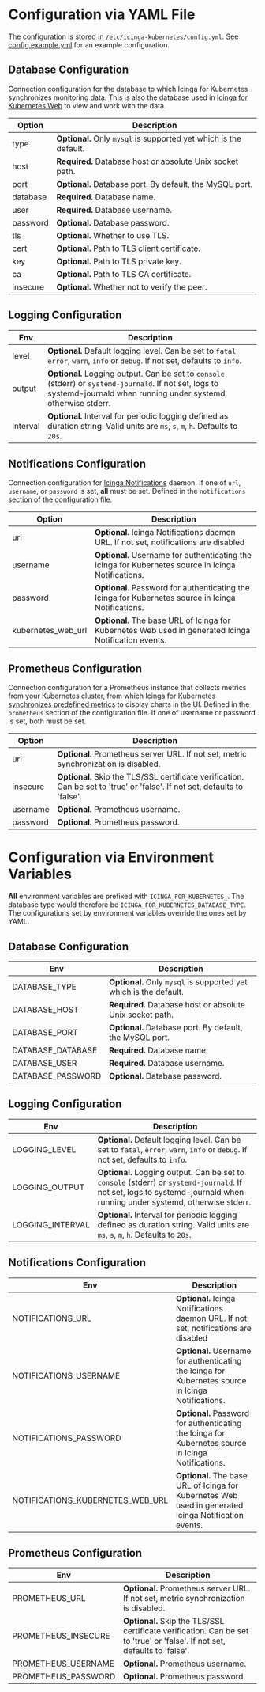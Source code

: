 # Configuration via YAML File

The configuration is stored in `/etc/icinga-kubernetes/config.yml`.
See [config.example.yml](../config.example.yml) for an example configuration.

## Database Configuration

Connection configuration for the database to which Icinga for Kubernetes synchronizes monitoring data.
This is also the database used in
[Icinga for Kubernetes Web](https://icinga.com/docs/icinga-kubernetes-web) to view and work with the data.

| Option   | Description                                                       |
|----------|-------------------------------------------------------------------|
| type     | **Optional.** Only `mysql` is supported yet which is the default. |
| host     | **Required.** Database host or absolute Unix socket path.         |
| port     | **Optional.** Database port. By default, the MySQL port.          |
| database | **Required.** Database name.                                      |
| user     | **Required.** Database username.                                  |
| password | **Optional.** Database password.                                  |
| tls      | **Optional.** Whether to use TLS.                                 |
| cert     | **Optional.** Path to TLS client certificate.                     |
| key      | **Optional.** Path to TLS private key.                            |
| ca       | **Optional.** Path to TLS CA certificate.                         |
| insecure | **Optional.** Whether not to verify the peer.                     |

## Logging Configuration

| Env      | Description                                                                                                                                                              |
|----------|--------------------------------------------------------------------------------------------------------------------------------------------------------------------------|
| level    | **Optional.** Default logging level. Can be set to `fatal`, `error`, `warn`, `info` or `debug`. If not set, defaults to `info`.                                          |
| output   | **Optional.** Logging output. Can be set to `console` (stderr) or `systemd-journald`. If not set, logs to systemd-journald when running under systemd, otherwise stderr. |
| interval | **Optional.** Interval for periodic logging defined as duration string. Valid units are `ms`, `s`, `m`, `h`. Defaults to `20s`.                                          |

## Notifications Configuration

Connection configuration for [Icinga Notifications](https://github.com/icinga/icinga-notifications) daemon.
If one of `url`, `username`, or `password` is set, **all** must be set.
Defined in the `notifications` section of the configuration file.

| Option             | Description                                                                                           |
|--------------------|-------------------------------------------------------------------------------------------------------|
| url                | **Optional.** Icinga Notifications daemon URL. If not set, notifications are disabled                 | 
| username           | **Optional.** Username for authenticating the Icinga for Kubernetes source in Icinga Notifications.   |
| password           | **Optional.** Password for authenticating the Icinga for Kubernetes source in Icinga Notifications.   |
| kubernetes_web_url | **Optional.** The base URL of Icinga for Kubernetes Web used in generated Icinga Notification events. |

## Prometheus Configuration

Connection configuration for a Prometheus instance that collects metrics from your Kubernetes cluster,
from which Icinga for Kubernetes [synchronizes predefined metrics](01-About.md#metric-sync) to display charts in the UI.
Defined in the `prometheus` section of the configuration file. If one of username or password is set, both must be set.

| Option   | Description                                                                                                                |
|----------|----------------------------------------------------------------------------------------------------------------------------|
| url      | **Optional.** Prometheus server URL. If not set, metric synchronization is disabled.                                       |
| insecure | **Optional.** Skip the TLS/SSL certificate verification. Can be set to 'true' or 'false'. If not set, defaults to 'false'. |
| username | **Optional.** Prometheus username.                                                                                         |
| password | **Optional.** Prometheus password.                                                                                         |

# Configuration via Environment Variables

**All** environment variables are prefixed with `ICINGA_FOR_KUBERNETES_`.
The database type would therefore be `ICINGA_FOR_KUBERNETES_DATABASE_TYPE`.
The configurations set by environment variables override the ones set by YAML.

## Database Configuration

| Env               | Description                                                       |
|-------------------|-------------------------------------------------------------------|
| DATABASE_TYPE     | **Optional.** Only `mysql` is supported yet which is the default. |
| DATABASE_HOST     | **Required.** Database host or absolute Unix socket path.         |
| DATABASE_PORT     | **Optional.** Database port. By default, the MySQL port.          |
| DATABASE_DATABASE | **Required.** Database name.                                      |
| DATABASE_USER     | **Required.** Database username.                                  |
| DATABASE_PASSWORD | **Optional.** Database password.                                  |

## Logging Configuration

| Env              | Description                                                                                                                                                              |
|------------------|--------------------------------------------------------------------------------------------------------------------------------------------------------------------------|
| LOGGING_LEVEL    | **Optional.** Default logging level. Can be set to `fatal`, `error`, `warn`, `info` or `debug`. If not set, defaults to `info`.                                          |
| LOGGING_OUTPUT   | **Optional.** Logging output. Can be set to `console` (stderr) or `systemd-journald`. If not set, logs to systemd-journald when running under systemd, otherwise stderr. |
| LOGGING_INTERVAL | **Optional.** Interval for periodic logging defined as duration string. Valid units are `ms`, `s`, `m`, `h`. Defaults to `20s`.                                          |

## Notifications Configuration

| Env                              | Description                                                                                           |
|----------------------------------|-------------------------------------------------------------------------------------------------------|
| NOTIFICATIONS_URL                | **Optional.** Icinga Notifications daemon URL. If not set, notifications are disabled                 |
| NOTIFICATIONS_USERNAME           | **Optional.** Username for authenticating the Icinga for Kubernetes source in Icinga Notifications.   |
| NOTIFICATIONS_PASSWORD           | **Optional.** Password for authenticating the Icinga for Kubernetes source in Icinga Notifications.   |
| NOTIFICATIONS_KUBERNETES_WEB_URL | **Optional.** The base URL of Icinga for Kubernetes Web used in generated Icinga Notification events. |

## Prometheus Configuration

| Env                 | Description                                                                                                                |
|---------------------|----------------------------------------------------------------------------------------------------------------------------|
| PROMETHEUS_URL      | **Optional.** Prometheus server URL. If not set, metric synchronization is disabled.                                       |
| PROMETHEUS_INSECURE | **Optional.** Skip the TLS/SSL certificate verification. Can be set to 'true' or 'false'. If not set, defaults to 'false'. |
| PROMETHEUS_USERNAME | **Optional.** Prometheus username.                                                                                         |
| PROMETHEUS_PASSWORD | **Optional.** Prometheus password.                                                                                         |
